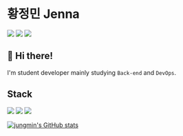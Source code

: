 # 황정민 Jenna
<a href="https://velog.io/@codesusuzz"><img src="https://img.shields.io/badge/velog-20C997?style=flat-round&logo=velog&logoColor=white"/></a> <a href="https://www.instagram.com/oxxsusu/"><img src="https://img.shields.io/badge/instagram-E4405F?style=flat-round&logo=instagram&logoColor=white"/></a> <a href="https://github.com/oxxsusu"><img src="https://img.shields.io/badge/oxxsusu-181717?style=flat-round&logo=github&logoColor=white"/></a>

## 👋 Hi there!
I'm student developer mainly studying `Back-end` and `DevOps`.

## Stack

<img src="https://img.shields.io/badge/Spring Boot-6DB33F?style=flat-round&logo=springboot&logoColor=white"/>
<img src="https://img.shields.io/badge/Amazon AWS-3776AB?style=flat-round&logo=amazonaws&logoColor=white"/> 
<img src="https://img.shields.io/badge/Google Cloud Platform-4285F4?style=flat-round&logo=googlecloud&logoColor=white"/> 

<br>

[![jungmin's GitHub stats](https://github-readme-stats.vercel.app/api?username=oxxsusu&theme=dark)](https://github.com/oxxsusu/github-readme-stats)

<!--
**oxxsusu/oxxsusu** is a ✨ _special_ ✨ repository because its `README.md` (this file) appears on your GitHub profile.

Here are some ideas to get you started:

- 🔭 I’m currently working on ...
- 🌱 I’m currently learning ...
- 👯 I’m looking to collaborate on ...
- 🤔 I’m looking for help with ...
- 💬 Ask me about ...
- 📫 How to reach me: ...
- 😄 Pronouns: ...
- ⚡ Fun fact: ...
-->
